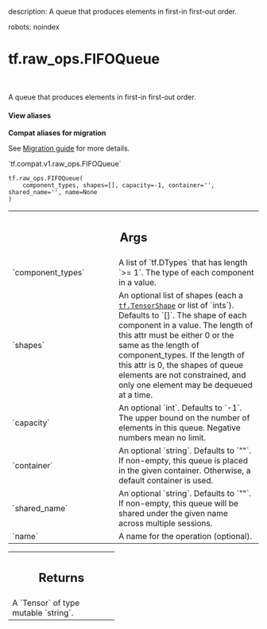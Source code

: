 description: A queue that produces elements in first-in first-out order.

robots: noindex

# tf.raw_ops.FIFOQueue

<!-- Insert buttons and diff -->

<table class="tfo-notebook-buttons tfo-api nocontent" align="left">

</table>



A queue that produces elements in first-in first-out order.

<section class="expandable">
  <h4 class="showalways">View aliases</h4>
  <p>
<b>Compat aliases for migration</b>
<p>See
<a href="https://www.tensorflow.org/guide/migrate">Migration guide</a> for
more details.</p>
<p>`tf.compat.v1.raw_ops.FIFOQueue`</p>
</p>
</section>

<pre class="devsite-click-to-copy prettyprint lang-py tfo-signature-link">
<code>tf.raw_ops.FIFOQueue(
    component_types, shapes=[], capacity=-1, container='', shared_name='', name=None
)
</code></pre>



<!-- Placeholder for "Used in" -->


<!-- Tabular view -->
 <table class="responsive fixed orange">
<colgroup><col width="214px"><col></colgroup>
<tr><th colspan="2"><h2 class="add-link">Args</h2></th></tr>

<tr>
<td>
`component_types`
</td>
<td>
A list of `tf.DTypes` that has length `>= 1`.
The type of each component in a value.
</td>
</tr><tr>
<td>
`shapes`
</td>
<td>
An optional list of shapes (each a <a href="../../tf/TensorShape.md"><code>tf.TensorShape</code></a> or list of `ints`). Defaults to `[]`.
The shape of each component in a value. The length of this attr must
be either 0 or the same as the length of component_types. If the length of
this attr is 0, the shapes of queue elements are not constrained, and
only one element may be dequeued at a time.
</td>
</tr><tr>
<td>
`capacity`
</td>
<td>
An optional `int`. Defaults to `-1`.
The upper bound on the number of elements in this queue.
Negative numbers mean no limit.
</td>
</tr><tr>
<td>
`container`
</td>
<td>
An optional `string`. Defaults to `""`.
If non-empty, this queue is placed in the given container.
Otherwise, a default container is used.
</td>
</tr><tr>
<td>
`shared_name`
</td>
<td>
An optional `string`. Defaults to `""`.
If non-empty, this queue will be shared under the given name
across multiple sessions.
</td>
</tr><tr>
<td>
`name`
</td>
<td>
A name for the operation (optional).
</td>
</tr>
</table>



<!-- Tabular view -->
 <table class="responsive fixed orange">
<colgroup><col width="214px"><col></colgroup>
<tr><th colspan="2"><h2 class="add-link">Returns</h2></th></tr>
<tr class="alt">
<td colspan="2">
A `Tensor` of type mutable `string`.
</td>
</tr>

</table>

